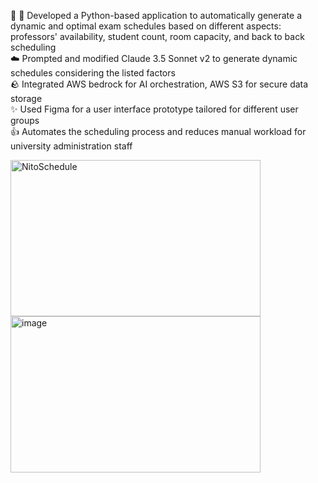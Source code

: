 
🐍 🏫 Developed a Python-based application to automatically generate a dynamic and optimal exam schedules based on different aspects: <br>
<tab>professors' availability, student count, room capacity, and back to back scheduling <br>
☁️ Prompted and modified Claude 3.5 Sonnet v2 to generate dynamic schedules considering the listed factors <br>
🪨 Integrated AWS bedrock for AI orchestration, AWS S3 for secure data storage <br>
✨ Used Figma for a user interface prototype tailored for different user groups <br>
👍 Automates the scheduling process and reduces manual workload for university administration staff <br>

<img width="400" height="250" alt="NitoSchedule" src="https://github.com/user-attachments/assets/76e5d789-5a1e-4578-a90d-72a4f4eaf83f" /> 
<img width="400" height="250" alt="image" src="https://github.com/user-attachments/assets/26d72257-d865-4962-b1d1-ebc39f2bbbe0" />

